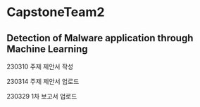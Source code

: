 # CapstoneTeam2

## Detection of Malware application through Machine Learning

230310 주제 제안서 작성

230314 주제 제안서 업로드

230329 1차 보고서 업로드
